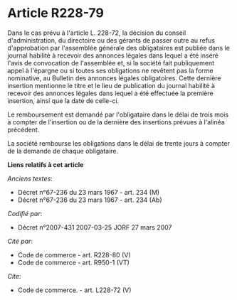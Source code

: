 # Article R228-79

Dans le cas prévu à l'article L. 228-72, la décision du conseil d'administration, du directoire ou des gérants de passer
outre au refus d'approbation par l'assemblée générale des obligataires est publiée dans le journal habilité à recevoir des
annonces légales dans lequel a été inséré l'avis de convocation de l'assemblée et, si la société fait publiquement appel à
l'épargne ou si toutes ses obligations ne revêtent pas la forme nominative, au Bulletin des annonces légales obligatoires.
Cette dernière insertion mentionne le titre et le lieu de publication du journal habilité à recevoir des annonces légales
dans lequel a été effectuée la première insertion, ainsi que la date de celle-ci.

Le remboursement est demandé par l'obligataire dans le délai de trois mois à compter de l'insertion ou de la dernière des
insertions prévues à l'alinéa précédent.

La société rembourse les obligations dans le délai de trente jours à compter de la demande de chaque obligataire.

**Liens relatifs à cet article**

_Anciens textes_:

  - Décret n°67-236 du 23 mars 1967 - art. 234 (M)
  - Décret n°67-236 du 23 mars 1967 - art. 234 (Ab)

_Codifié par_:

  - Décret n°2007-431 2007-03-25 JORF 27 mars 2007

_Cité par_:

  - Code de commerce - art. R228-80 (V)
  - Code de commerce - art. R950-1 (VT)

_Cite_:

  - Code de commerce. - art. L228-72 (V)
